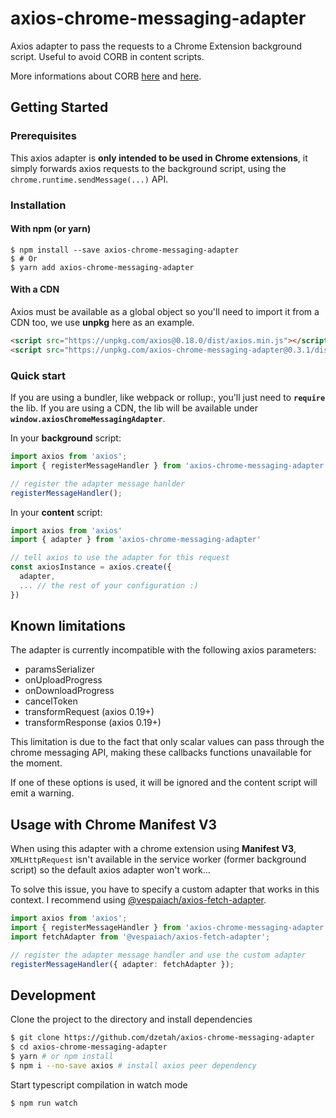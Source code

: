 # axios-chrome-messaging-adapter

Axios adapter to pass the requests to a Chrome Extension background script. Useful to avoid CORB in content scripts.

More informations about CORB [here](https://www.chromestatus.com/feature/5629709824032768) and [here](https://www.chromium.org/Home/chromium-security/extension-content-script-fetches).

## Getting Started

### Prerequisites

This axios adapter is **only intended to be used in Chrome extensions**, it simply forwards axios requests to the background script, using the `chrome.runtime.sendMessage(...)` API.

### Installation

#### With npm (or yarn)

```
$ npm install --save axios-chrome-messaging-adapter
$ # Or
$ yarn add axios-chrome-messaging-adapter
```

#### With a CDN

Axios must be available as a global object so you'll need to import it from a CDN too, we use **unpkg** here as an example.

```html
<script src="https://unpkg.com/axios@0.18.0/dist/axios.min.js"></script>
<script src="https://unpkg.com/axios-chrome-messaging-adapter@0.3.1/dist/axios-chrome-messaging-adapter.min.js"></script>
```

### Quick start

If you are using a bundler, like webpack or rollup:, you'll just need to **`require`** the lib. If you are using a CDN, the lib will be available under **`window.axiosChromeMessagingAdapter`**.

In your **background** script:

```typescript
import axios from 'axios';
import { registerMessageHandler } from 'axios-chrome-messaging-adapter';

// register the adapter message hanlder
registerMessageHandler();
```

In your **content** script:

```typescript
import axios from 'axios'
import { adapter } from 'axios-chrome-messaging-adapter'

// tell axios to use the adapter for this request
const axiosInstance = axios.create({
  adapter,
  ... // the rest of your configuration :)
})
```

## Known limitations

The adapter is currently incompatible with the following axios parameters:

- paramsSerializer
- onUploadProgress
- onDownloadProgress
- cancelToken
- transformRequest (axios 0.19+)
- transformResponse (axios 0.19+)

This limitation is due to the fact that only scalar values can pass through the chrome messaging API, making these callbacks functions unavailable for the moment.

If one of these options is used, it will be ignored and the content script will emit a warning.

## Usage with Chrome Manifest V3

When using this adapter with a chrome extension using **Manifest V3**, `XMLHttpRequest` isn't available in the service worker (former background script) so the default axios adapter won't work…

To solve this issue, you have to specify a custom adapter that works in this context. I recommend using [@vespaiach/axios-fetch-adapter](https://github.com/vespaiach/axios-fetch-adapter).

```typescript
import axios from 'axios';
import { registerMessageHandler } from 'axios-chrome-messaging-adapter';
import fetchAdapter from '@vespaiach/axios-fetch-adapter';

// register the adapter message handler and use the custom adapter
registerMessageHandler({ adapter: fetchAdapter });
```

## Development

Clone the project to the directory and install dependencies

```bash
$ git clone https://github.com/dzetah/axios-chrome-messaging-adapter
$ cd axios-chrome-messaging-adapter
$ yarn # or npm install
$ npm i --no-save axios # install axios peer dependency
```

Start typescript compilation in watch mode

```bash
$ npm run watch
```
